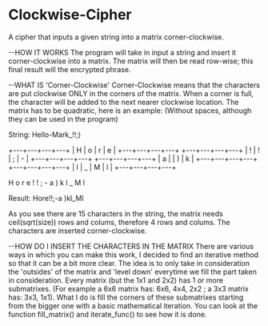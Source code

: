 # Clockwise-Cipher
A cipher that inputs a given string into a matrix corner-clockwise.

--HOW IT WORKS
The program will take in input a string and insert it corner-clockwise into a matrix. The matrix will then be read row-wise; this final result will the encrypted phrase.

--WHAT IS 'Corner-Clockwise'
Corner-Clockwise means that the characters are put clockwise ONLY in the corners of the matrix. When a corner is full, the character will be added to the next nearer clockwise location. The matrix has to be quadratic, here is an example: (Without spaces, although they can be used in the program)

String: Hello-Mark_!!;)

+---+---+---+---+
| H | o | r | e |
+---+---+---+---+
+---+---+---+---+
| ! | ! | ; | - |
+---+---+---+---+
+---+---+---+---+
| a |   | ) | k |
+---+---+---+---+
+---+---+---+---+
| l | _ | M | l |
+---+---+---+---+


H o r e
! ! ; -
a   ) k
l _ M l

Result: Hore!!;-a )kl_Ml

As you see there are 15 characters in the string, the matrix needs ceil(sqrt(size)) rows and colums, therefore 4 rows and colums. The characters are inserted corner-clockwise.

--HOW DO I INSERT THE CHARACTERS IN THE MATRIX
There are various ways in which you can make this work, I decided to find an iterative method so that it can be a bit more clear. The idea is to only take in consideration the 'outsides' of the matrix and 'level down' everytime we fill the part taken in consideration.
Every matrix (but the 1x1 and 2x2) has 1 or more submatrixes. (For example a 6x6 matrix has: 6x6, 4x4, 2x2  ;  a 3x3 matrix has: 3x3, 1x1). What I do is fill the corners of these submatrixes starting from the bigger one with a basic mathematical iteration. You can look at the function fill_matrix() and iterate_func() to see how it is done.
